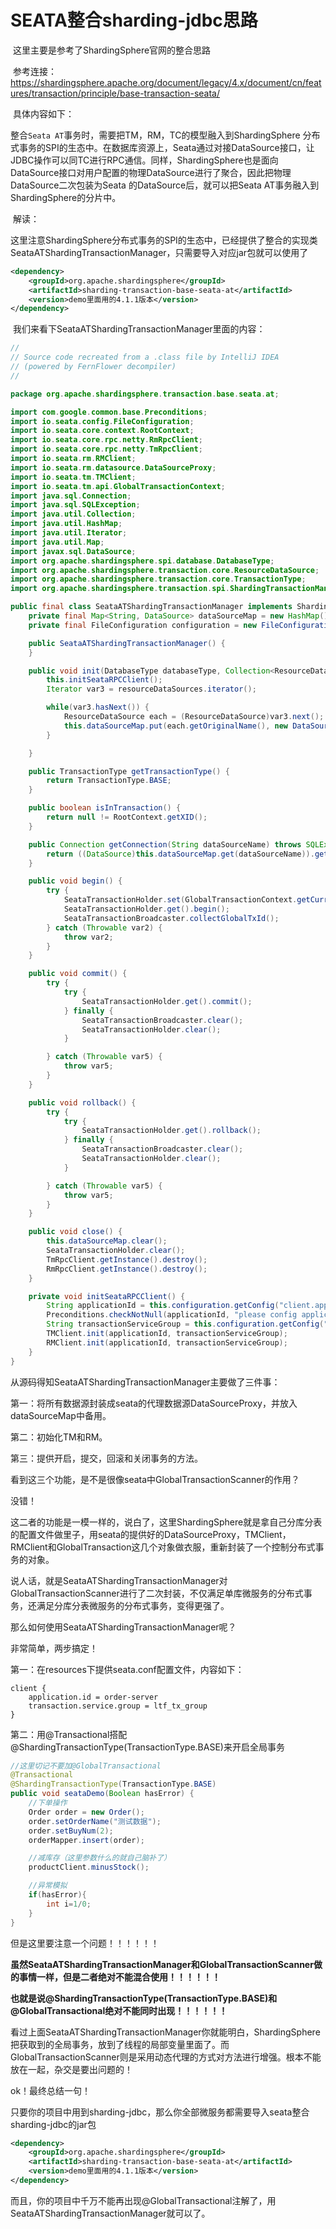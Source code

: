 # SEATA整合sharding-jdbc思路

​		这里主要是参考了ShardingSphere官网的整合思路

​		参考连接：https://shardingsphere.apache.org/document/legacy/4.x/document/cn/features/transaction/principle/base-transaction-seata/

​		具体内容如下：

​		整合`Seata AT`事务时，需要把TM，RM，TC的模型融入到ShardingSphere  分布式事务的SPI的生态中。在数据库资源上，Seata通过对接DataSource接口，让JDBC操作可以同TC进行RPC通信。同样，ShardingSphere也是面向DataSource接口对用户配置的物理DataSource进行了聚合，因此把物理DataSource二次包装为Seata 的DataSource后，就可以把Seata AT事务融入到ShardingSphere的分片中。

​		解读：

​		这里注意ShardingSphere分布式事务的SPI的生态中，已经提供了整合的实现类SeataATShardingTransactionManager，只需要导入对应jar包就可以使用了

```xml
<dependency>
    <groupId>org.apache.shardingsphere</groupId>
    <artifactId>sharding-transaction-base-seata-at</artifactId>
    <version>demo里面用的4.1.1版本</version>
</dependency>
```

​		 我们来看下SeataATShardingTransactionManager里面的内容：

```java
//
// Source code recreated from a .class file by IntelliJ IDEA
// (powered by FernFlower decompiler)
//

package org.apache.shardingsphere.transaction.base.seata.at;

import com.google.common.base.Preconditions;
import io.seata.config.FileConfiguration;
import io.seata.core.context.RootContext;
import io.seata.core.rpc.netty.RmRpcClient;
import io.seata.core.rpc.netty.TmRpcClient;
import io.seata.rm.RMClient;
import io.seata.rm.datasource.DataSourceProxy;
import io.seata.tm.TMClient;
import io.seata.tm.api.GlobalTransactionContext;
import java.sql.Connection;
import java.sql.SQLException;
import java.util.Collection;
import java.util.HashMap;
import java.util.Iterator;
import java.util.Map;
import javax.sql.DataSource;
import org.apache.shardingsphere.spi.database.DatabaseType;
import org.apache.shardingsphere.transaction.core.ResourceDataSource;
import org.apache.shardingsphere.transaction.core.TransactionType;
import org.apache.shardingsphere.transaction.spi.ShardingTransactionManager;

public final class SeataATShardingTransactionManager implements ShardingTransactionManager {
    private final Map<String, DataSource> dataSourceMap = new HashMap();
    private final FileConfiguration configuration = new FileConfiguration("seata.conf");

    public SeataATShardingTransactionManager() {
    }

    public void init(DatabaseType databaseType, Collection<ResourceDataSource> resourceDataSources) {
        this.initSeataRPCClient();
        Iterator var3 = resourceDataSources.iterator();

        while(var3.hasNext()) {
            ResourceDataSource each = (ResourceDataSource)var3.next();
            this.dataSourceMap.put(each.getOriginalName(), new DataSourceProxy(each.getDataSource()));
        }

    }

    public TransactionType getTransactionType() {
        return TransactionType.BASE;
    }

    public boolean isInTransaction() {
        return null != RootContext.getXID();
    }

    public Connection getConnection(String dataSourceName) throws SQLException {
        return ((DataSource)this.dataSourceMap.get(dataSourceName)).getConnection();
    }

    public void begin() {
        try {
            SeataTransactionHolder.set(GlobalTransactionContext.getCurrentOrCreate());
            SeataTransactionHolder.get().begin();
            SeataTransactionBroadcaster.collectGlobalTxId();
        } catch (Throwable var2) {
            throw var2;
        }
    }

    public void commit() {
        try {
            try {
                SeataTransactionHolder.get().commit();
            } finally {
                SeataTransactionBroadcaster.clear();
                SeataTransactionHolder.clear();
            }

        } catch (Throwable var5) {
            throw var5;
        }
    }

    public void rollback() {
        try {
            try {
                SeataTransactionHolder.get().rollback();
            } finally {
                SeataTransactionBroadcaster.clear();
                SeataTransactionHolder.clear();
            }

        } catch (Throwable var5) {
            throw var5;
        }
    }

    public void close() {
        this.dataSourceMap.clear();
        SeataTransactionHolder.clear();
        TmRpcClient.getInstance().destroy();
        RmRpcClient.getInstance().destroy();
    }

    private void initSeataRPCClient() {
        String applicationId = this.configuration.getConfig("client.application.id");
        Preconditions.checkNotNull(applicationId, "please config application id within seata.conf file");
        String transactionServiceGroup = this.configuration.getConfig("client.transaction.service.group", "default");
        TMClient.init(applicationId, transactionServiceGroup);
        RMClient.init(applicationId, transactionServiceGroup);
    }
}
```

从源码得知SeataATShardingTransactionManager主要做了三件事：

第一：将所有数据源封装成seata的代理数据源DataSourceProxy，并放入dataSourceMap中备用。

第二：初始化TM和RM。

第三：提供开启，提交，回滚和关闭事务的方法。

看到这三个功能，是不是很像seata中GlobalTransactionScanner的作用？

没错！

这二者的功能是一模一样的，说白了，这里ShardingSphere就是拿自己分库分表的配置文件做里子，用seata的提供好的DataSourceProxy，TMClient，RMClient和GlobalTransaction这几个对象做衣服，重新封装了一个控制分布式事务的对象。

说人话，就是SeataATShardingTransactionManager对GlobalTransactionScanner进行了二次封装，不仅满足单库微服务的分布式事务，还满足分库分表微服务的分布式事务，变得更强了。

那么如何使用SeataATShardingTransactionManager呢？

非常简单，两步搞定！

第一：在resources下提供seata.conf配置文件，内容如下：

```
client {
    application.id = order-server
    transaction.service.group = ltf_tx_group
}
```

第二：用@Transactional搭配@ShardingTransactionType(TransactionType.BASE)来开启全局事务

```java
//这里切记不要加@GlobalTransactional
@Transactional
@ShardingTransactionType(TransactionType.BASE)
public void seataDemo(Boolean hasError) {
    //下单操作
    Order order = new Order();
    order.setOrderName("测试数据");
    order.setBuyNum(2);
    orderMapper.insert(order);

    //减库存（这里参数什么的就自己脑补了）
    productClient.minusStock();

    //异常模拟
    if(hasError){
        int i=1/0;
    }
}
```

但是这里要注意一个问题！！！！！！

**虽然SeataATShardingTransactionManager和GlobalTransactionScanner做的事情一样，但是二者绝对不能混合使用！！！！！！**

**也就是说@ShardingTransactionType(TransactionType.BASE)和@GlobalTransactional绝对不能同时出现！！！！！！**

看过上面SeataATShardingTransactionManager你就能明白，ShardingSphere把获取到的全局事务，放到了线程的局部变量里面了。而GlobalTransactionScanner则是采用动态代理的方式对方法进行增强。根本不能放在一起，杂交是要出问题的！

ok！最终总结一句！

只要你的项目中用到sharding-jdbc，那么你全部微服务都需要导入seata整合sharding-jdbc的jar包

```xml
<dependency>
    <groupId>org.apache.shardingsphere</groupId>
    <artifactId>sharding-transaction-base-seata-at</artifactId>
    <version>demo里面用的4.1.1版本</version>
</dependency>
```

而且，你的项目中千万不能再出现@GlobalTransactional注解了，用SeataATShardingTransactionManager就可以了。



